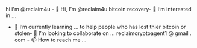 hi i'm @reclaim4u - 👋 Hi, I’m @reclaim4u
bitcoin recovery- 👀 I’m interested in ...
- 🌱 I’m currently learning ...
to help people who has lost thier bitcoin or stolen- 💞️ I’m looking to collaborate on ...
 reclaimcryptoagent1 @ gmail . com - 📫 How to reach me ...

<!---
reclaim4u/reclaim4u is a ✨ special ✨ repository because its `README.md` (this file) appears on your GitHub profile.
You can click the Preview link to take a look at your changes.
--->
